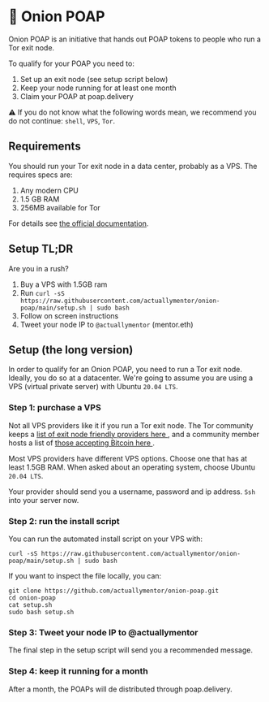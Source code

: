 # 🧅 Onion POAP

Onion POAP is an initiative that hands out POAP tokens to people who run a Tor exit node.

To qualify for your POAP you need to:

1. Set up an exit node (see setup script below)
1. Keep your node running for at least one month
1. Claim your POAP at poap.delivery

⚠️ If you do not know what the following words mean, we recommend you do not continue: `shell`, `VPS`, `Tor`.

## Requirements

You should run your Tor exit node in a data center, probably as a VPS. The requires specs are:

1. Any modern CPU
1. 1.5 GB RAM
1. 256MB available for Tor

For details see [the official documentation]( https://community.torproject.org/relay/relays-requirements/ ).

## Setup TL;DR

Are you in a rush?

1. Buy a VPS with 1.5GB ram
2. Run `curl -sS https://raw.githubusercontent.com/actuallymentor/onion-poap/main/setup.sh | sudo bash`
3. Follow on screen instructions
4. Tweet your node IP to `@actuallymentor` (mentor.eth)

## Setup (the long version)

In order to qualify for an Onion POAP, you need to run a Tor exit node. Ideally, you do so at a datacenter. We're going to assume you are using a VPS (virtual private server) with Ubuntu `20.04 LTS`.

### Step 1: purchase a VPS

Not all VPS providers like it if you run a Tor exit node. The Tor community keeps a [ list of exit node friendly providers here ]( https://gitlab.torproject.org/legacy/trac/-/wikis/doc/GoodBadISPs ), and a community member hosts a list of [ those accepting Bitcoin here ]( https://torbitcoinvps.github.io/ ).

Most VPS providers have different VPS options. Choose one that has at least 1.5GB RAM. When asked about an operating system, choose Ubuntu `20.04 LTS`.

Your provider should send you a username, password and ip address. `Ssh` into your server now.

### Step 2: run the install script

You can run the automated install script on your VPS with:

```
curl -sS https://raw.githubusercontent.com/actuallymentor/onion-poap/main/setup.sh | sudo bash
```

If you want to inspect the file locally, you can:

```
git clone https://github.com/actuallymentor/onion-poap.git
cd onion-poap
cat setup.sh
sudo bash setup.sh
```

### Step 3: Tweet your node IP to @actuallymentor

The final step in the setup script will send you a recommended message.

### Step 4: keep it running for a month

After a month, the POAPs will de distributed through poap.delivery.
